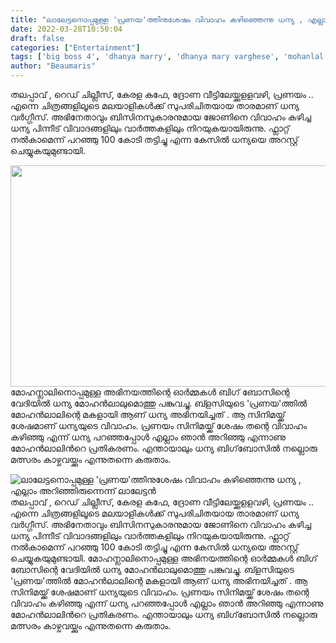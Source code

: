 ```yaml
---
title: "ലാലേട്ടനൊപ്പമുള്ള 'പ്രണയ'ത്തിനുശേഷം വിവാഹം കഴിഞ്ഞെന്നു ധന്യ , എല്ലാം അറിഞ്ഞിരുന്നെന്ന് ലാലേട്ടൻ"
date: 2022-03-28T10:50:04
draft: false
categories: ["Entertainment"]
tags: ['big boss 4', 'dhanya marry', 'dhanya mary varghese', 'mohanlal']
author: "Beaumaris"
---
```


തലപ്പാവ് , റെഡ് ചില്ലീസ്, കേരള കഫേ, ദ്രോണ വീട്ടിലേയ്ക്കുളളവഴി, പ്രണയം .. എന്നെ ചിത്രങ്ങളിലൂടെ മലയാളികൾക്ക് സുപരിചിതയായ താരമാണ് ധന്യ വർഗ്ഗീസ്. അഭിനേതാവും ബിസിനസുകാരനുമായ ജോണിനെ വിവാഹം കഴിച്ച ധന്യ പിന്നീട് വിവാദങ്ങളിലും വാർത്തകളിലും നിറയുകയായിരുന്നു. ഫ്ലാറ്റ് നൽകാമെന്ന് പറഞ്ഞു 100 കോടി തട്ടിച്ചു എന്ന കേസിൽ ധന്യയെ അറസ്റ്റ് ചെയ്യുകയുമുണ്ടായി.

<img class="wp-image-327687 aligncenter" src="https://cdn.boolokam.com/articles/2022/03/jyjyyjyyy-1.jpg" alt="" width="708" height="354" />മോഹന്ലാലിനൊപ്പമുള്ള അഭിനയത്തിന്റെ ഓർമ്മകൾ ബിഗ് ബോസിന്റെ വേദിയിൽ ധന്യ മോഹൻലാലുമൊത്തു പങ്കുവച്ചു. ബ്ളസിയുടെ 'പ്രണയ'ത്തിൽ മോഹൻലാലിന്റെ മകളായി ആണ് ധന്യ അഭിനയിച്ചത് . ആ സിനിമയ്ക്ക് ശേഷമാണ് ധന്യയുടെ വിവാഹം. പ്രണയം സിനിമയ്ക്ക് ശേഷം തന്റെ വിവാഹം കഴിഞ്ഞു എന്ന് ധന്യ പറഞ്ഞപ്പോൾ എല്ലാം ഞാൻ അറിഞ്ഞു എന്നാണു മോഹൻലാലിൻറെ പ്രതികരണം. എന്തായാലും ധന്യ ബിഗ്‌ബോസിൽ നല്ലൊരു മത്സരം കാഴ്ചവയ്ക്കും എന്നുതന്നെ കരുതാം.


![ലാലേട്ടനൊപ്പമുള്ള 'പ്രണയ'ത്തിനുശേഷം വിവാഹം കഴിഞ്ഞെന്നു ധന്യ , എല്ലാം അറിഞ്ഞിരുന്നെന്ന് ലാലേട്ടൻ](https://cdn.boolokam.com/articles/2022/03/jyjyyjyyy-1.jpg)തലപ്പാവ് , റെഡ് ചില്ലീസ്, കേരള കഫേ, ദ്രോണ വീട്ടിലേയ്ക്കുളളവഴി, പ്രണയം .. എന്നെ ചിത്രങ്ങളിലൂടെ മലയാളികൾക്ക് സുപരിചിതയായ താരമാണ് ധന്യ വർഗ്ഗീസ്. അഭിനേതാവും ബിസിനസുകാരനുമായ ജോണിനെ വിവാഹം കഴിച്ച ധന്യ പിന്നീട് വിവാദങ്ങളിലും വാർത്തകളിലും നിറയുകയായിരുന്നു. ഫ്ലാറ്റ് നൽകാമെന്ന് പറഞ്ഞു 100 കോടി തട്ടിച്ചു എന്ന കേസിൽ ധന്യയെ അറസ്റ്റ് ചെയ്യുകയുമുണ്ടായി. മോഹന്ലാലിനൊപ്പമുള്ള അഭിനയത്തിന്റെ ഓർമ്മകൾ ബിഗ് ബോസിന്റെ വേദിയിൽ ധന്യ മോഹൻലാലുമൊത്തു പങ്കുവച്ചു. ബ്ളസിയുടെ 'പ്രണയ'ത്തിൽ മോഹൻലാലിന്റെ മകളായി ആണ് ധന്യ അഭിനയിച്ചത് . ആ സിനിമയ്ക്ക് ശേഷമാണ് ധന്യയുടെ വിവാഹം. പ്രണയം സിനിമയ്ക്ക് ശേഷം തന്റെ വിവാഹം കഴിഞ്ഞു എന്ന് ധന്യ പറഞ്ഞപ്പോൾ എല്ലാം ഞാൻ അറിഞ്ഞു എന്നാണു മോഹൻലാലിൻറെ പ്രതികരണം. എന്തായാലും ധന്യ ബിഗ്‌ബോസിൽ നല്ലൊരു മത്സരം കാഴ്ചവയ്ക്കും എന്നുതന്നെ കരുതാം.
